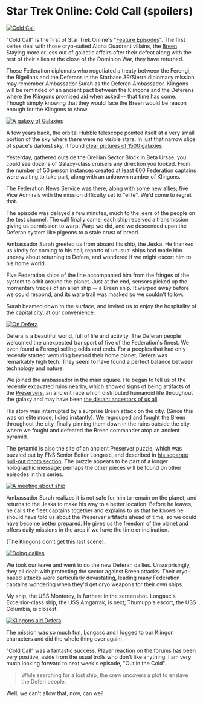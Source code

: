 # Star Trek Online: Cold Call (spoilers)

[![](http://westkarana.com/wp-content/uploads/2010/08/GameClient-2010-08-28-14-15-48-16-480x327.jpg "Cold Call")](http://westkarana.com/wp-content/uploads/2010/08/GameClient-2010-08-28-14-15-48-16.jpg)

"Cold Call" is the first of Star Trek Online's "[Feature Episodes](http://startrekonline.com/feature_episodes)". The first series deal with those cryo-suited Alpha Quadrant villains, the [Breen](http://memory-alpha.org/wiki/Breen). Staying more or less out of galactic affairs after their defeat along with the rest of their allies at the close of the Dominion War, they have returned.

Those Federation diplomats who negotiated a treaty between the Ferengi, the Rigelians and the Deferans in the Starbase 39/Sierra diplomacy mission may remember Ambassador Surah as the Deferen Ambassador. Klingons will be reminded of an ancient pact between the Klingons and the Deferens where the Klingons promised aid when asked -- that time has come. Though simply knowing that they would face the Breen would be reason enough for the Klingons to show.

[![](http://westkarana.com/wp-content/uploads/2010/08/GameClient-2010-08-28-14-00-21-37-480x384.jpg "A galaxy of Galaxies")](http://westkarana.com/wp-content/uploads/2010/08/GameClient-2010-08-28-14-00-21-37.jpg)

A few years back, the orbital Hubble telescope pointed itself at a very small portion of the sky where there were no visible stars. In just that narrow slice of space's darkest sky, it found [clear pictures of 1500 galaxies](http://hubblesite.org/newscenter/archive/releases/1996/01/image/a/). 

Yesterday, gathered outside the Orellian Sector Block in Beta Ursae, you could see dozens of Galaxy-class cruisers any direction you looked. From the number of 50 person instances created at least 600 Federation captains were waiting to take part, along with an unknown number of Klingons.

The Federation News Service was there, along with some new allies; five Vice Admirals with the mission difficulty set to "elite". We'd come to regret that.

The episode was delayed a few minutes, much to the jeers of the people on the test channel. The call finally came; each ship received a transmission giving us permission to warp. Warp we did, and we descended upon the Deferan system like pigeons to a stale crust of bread.

Ambassador Surah greeted us from aboard his ship, the Jeska. He thanked us kindly for coming to his call; reports of unusual ships had made him uneasy about returning to Defera, and wondered if we might escort him to his home world.

Five Federation ships of the line accompanied him from the fringes of the system to orbit around the planet. Just at the end, sensors picked up the momentary traces of an alien ship -- a Breen ship. It warped away before we could respond, and its warp trail was masked so we couldn't follow.

Surah beamed down to the surface, and invited us to enjoy the hospitality of the capital city, at our convenience.

[![](http://westkarana.com/wp-content/uploads/2010/08/GameClient-2010-08-28-14-19-38-45-480x384.jpg "On Defera")](http://westkarana.com/wp-content/uploads/2010/08/GameClient-2010-08-28-14-19-38-45.jpg)

Defera is a beautiful world, full of life and activity. The Deferan people welcomed the unexpected transport of five of the Federation's finest. We even found a Ferengi selling odds and ends. For a peoples that had only recently started venturing beyond their home planet, Defera was remarkably high tech. They seem to have found a perfect balance between technology and nature.

We joined the ambassador in the main square. He began to tell us of the recently excavated ruins nearby, which showed signs of being artifacts of the [Preservers](http://memory-alpha.org/wiki/Preservers), an ancient race which distributed humanoid life throughout the galaxy and may have been [the distant ancestors of us all](http://memory-alpha.org/wiki/The_Chase_(episode)). 

His story was interrupted by a surprise Breen attack on the city. (Since this was on elite mode, I died instantly). We regrouped and fought the Breen throughout the city, finally pinning them down in the ruins outside the city, where we fought and defeated the Breen commander atop an ancient pyramid.

The pyramid is also the site of an ancient Preserver puzzle, which was puzzled out by FNS Senior Editor Longasc, and described in [his separate pull-out photo section](http://picasaweb.google.com/Longascimages/StarTrekOnlineS2E01ColdCall#5510637274654893794). The puzzle appears to be part of a longer holographic message; perhaps the other pieces will be found on other episodes in this series.

[![](http://westkarana.com/wp-content/uploads/2010/08/GameClient-2010-08-28-14-41-57-66-480x384.jpg "A meeting about ship")](http://westkarana.com/wp-content/uploads/2010/08/GameClient-2010-08-28-14-41-57-66.jpg)

Ambassador Surah realizes it is not safe for him to remain on the planet, and returns to the Jeska to make his way to a better location. Before he leaves, he calls the fleet captains together and explains to us that he knows he should have told us about the Preserver artifacts ahead of time, so we could have become better prepared. He gives us the freedom of the planet and offers daily missions in the area if we have the time or inclination.

(The Klingons don't get this last scene).

[![](http://westkarana.com/wp-content/uploads/2010/08/GameClient-2010-08-28-15-15-13-76-480x383.jpg "Doing dailies")](http://westkarana.com/wp-content/uploads/2010/08/GameClient-2010-08-28-15-15-13-76.jpg)

We took our leave and went to do the new Deferan dailies. Unsurprisingly, they all dealt with protecting the sector against Breen attacks. Their cryo-based attacks were particularly devastating, leading many Federation captains wondering when they'd get cryo weapons for their own ships.

My ship, the USS Monterey, is furthest in the screenshot. Longasc's Excelsior-class ship, the USS Amgarrak, is next; Thumupp's escort, the USS Columbia, is closest.

[![](http://westkarana.com/wp-content/uploads/2010/08/GameClient-2010-08-28-15-54-57-87-480x384.jpg "Klingons aid Defera")](http://westkarana.com/wp-content/uploads/2010/08/GameClient-2010-08-28-15-54-57-87.jpg)

The mission was so much fun, Longasc and I logged to our Klingon characters and did the whole thing over again!

"Cold Call" was a fantastic success. Player reaction on the forums has been very positive, aside from the usual trolls who don't like anything. I am very much looking forward to next week's episode, "Out in the Cold".


> While searching for a lost ship, the crew uncovers a plot to enslave the Deferi people.



Well, we can't allow that, now, can we?

